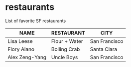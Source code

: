 # restaurants
List of favorite SF restaurants

 NAME | RESTAURANT | CITY
---|---|---
Lisa Leese | Flour + Water | San Francisco
Flory Alano | Boiling Crab | Santa Clara
Alex Zeng-Yang | Uncle Boys | San Francisco
